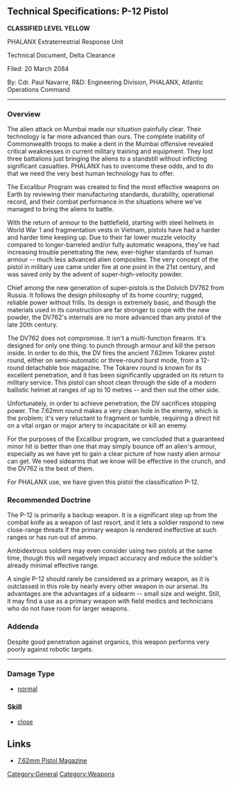 ## Technical Specifications: P-12 Pistol

**CLASSIFIED LEVEL YELLOW**

PHALANX Extraterrestrial Response Unit

Technical Document, Delta Clearance

Filed: 20 March 2084

By: Cdr. Paul Navarre, R&D: Engineering Division, PHALANX, Atlantic
Operations Command

------------------------------------------------------------------------

### Overview

The alien attack on Mumbai made our situation painfully clear. Their
technology is far more advanced than ours. The complete inability of
Commonwealth troops to make a dent in the Mumbai offensive revealed
critical weaknesses in current military training and equipment. They
lost three battalions just bringing the aliens to a standstill without
inflicting significant casualties. PHALANX has to overcome these odds,
and to do that we need the very best human technology has to offer.

The Excalibur Program was created to find the most effective weapons on
Earth by reviewing their manufacturing standards, durability,
operational record, and their combat performance in the situations where
we've managed to bring the aliens to battle.

With the return of armour to the battlefield, starting with steel
helmets in World War 1 and fragmentation vests in Vietnam, pistols have
had a harder and harder time keeping up. Due to their far lower muzzle
velocity compared to longer-barreled and/or fully automatic weapons,
they've had increasing trouble penetrating the new, ever-higher
standards of human armour -- much less advanced alien composites. The
very concept of the pistol in military use came under fire at one point
in the 21st century, and was saved only by the advent of
super-high-velocity powder.

Chief among the new generation of super-pistols is the Dolvich DV762
from Russia. It follows the design philosophy of its home country;
rugged, reliable power without frills. Its design is extremely basic,
and though the materials used in its construction are far stronger to
cope with the new powder, the DV762's internals are no more advanced
than any pistol of the late 20th century.

The DV762 does not compromise. It isn't a multi-function firearm. It's
designed for only one thing: to punch through armour and kill the person
inside. In order to do this, the DV fires the ancient 7.62mm Tokarev
pistol round, either on semi-automatic or three-round burst mode, from a
12-round detachable box magazine. The Tokarev round is known for its
excellent penetration, and it has been significantly upgraded on its
return to military service. This pistol can shoot clean through the side
of a modern ballistic helmet at ranges of up to 10 metres -- and then
out the other side.

Unfortunately, in order to achieve penetration, the DV sacrifices
stopping power. The 7.62mm round makes a very clean hole in the enemy,
which is the problem; it's very reluctant to fragment or tumble,
requiring a direct hit on a vital organ or major artery to incapacitate
or kill an enemy.

For the purposes of the Excalibur program, we concluded that a
guaranteed minor hit is better than one that may simply bounce off an
alien's armour, especially as we have yet to gain a clear picture of how
nasty alien armour can get. We need sidearms that we know will be
effective in the crunch, and the DV762 is the best of them.

For PHALANX use, we have given this pistol the classification P-12.

### Recommended Doctrine

The P-12 is primarily a backup weapon. It is a significant step up from
the combat knife as a weapon of last resort, and it lets a soldier
respond to new close-range threats if the primary weapon is rendered
ineffective at such ranges or has run out of ammo.

Ambidextrous soldiers may even consider using two pistols at the same
time, though this will negatively impact accuracy and reduce the
soldier's already minimal effective range.

A single P-12 should rarely be considered as a primary weapon, as it is
outclassed in this role by nearly every other weapon in our arsenal. Its
advantages are the advantages of a sidearm -- small size and weight.
Still, it may find a use as a primary weapon with field medics and
technicians who do not have room for larger weapons.

### Addenda

Despite good penetration against organics, this weapon performs very
poorly against robotic targets.

------------------------------------------------------------------------

### Damage Type

- [normal](Damage/normal "wikilink")

### Skill

- [close](Skills/close "wikilink")

## Links

- [7.62mm Pistol
  Magazine](Equipment/Ammunition/7.62mm_Pistol_Magazine "wikilink")

[Category:General](Category:General "wikilink")
[Category:Weapons](Category:Weapons "wikilink")